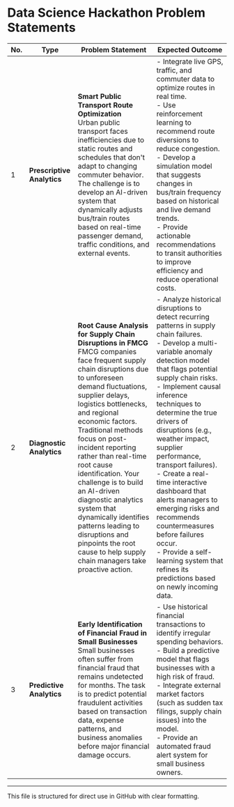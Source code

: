 # Data Science Hackathon Problem Statements

| No. | Type                     | Problem Statement | Expected Outcome |
|----|--------------------------|------------------|-----------------|
| 1  | **Prescriptive Analytics** | **Smart Public Transport Route Optimization** <br> Urban public transport faces inefficiencies due to static routes and schedules that don't adapt to changing commuter behavior. The challenge is to develop an AI-driven system that dynamically adjusts bus/train routes based on real-time passenger demand, traffic conditions, and external events. | - Integrate live GPS, traffic, and commuter data to optimize routes in real time. <br> - Use reinforcement learning to recommend route diversions to reduce congestion. <br> - Develop a simulation model that suggests changes in bus/train frequency based on historical and live demand trends. <br> - Provide actionable recommendations to transit authorities to improve efficiency and reduce operational costs. |
| 2  | **Diagnostic Analytics** | **Root Cause Analysis for Supply Chain Disruptions in FMCG** <br> FMCG companies face frequent supply chain disruptions due to unforeseen demand fluctuations, supplier delays, logistics bottlenecks, and regional economic factors. Traditional methods focus on post-incident reporting rather than real-time root cause identification. Your challenge is to build an AI-driven diagnostic analytics system that dynamically identifies patterns leading to disruptions and pinpoints the root cause to help supply chain managers take proactive action. | - Analyze historical disruptions to detect recurring patterns in supply chain failures. <br> - Develop a multi-variable anomaly detection model that flags potential supply chain risks. <br> - Implement causal inference techniques to determine the true drivers of disruptions (e.g., weather impact, supplier performance, transport failures). <br> - Create a real-time interactive dashboard that alerts managers to emerging risks and recommends countermeasures before failures occur. <br> - Provide a self-learning system that refines its predictions based on newly incoming data. |
| 3  | **Predictive Analytics** | **Early Identification of Financial Fraud in Small Businesses** <br> Small businesses often suffer from financial fraud that remains undetected for months. The task is to predict potential fraudulent activities based on transaction data, expense patterns, and business anomalies before major financial damage occurs. | - Use historical financial transactions to identify irregular spending behaviors. <br> - Build a predictive model that flags businesses with a high risk of fraud. <br> - Integrate external market factors (such as sudden tax filings, supply chain issues) into the model. <br> - Provide an automated fraud alert system for small business owners. |

---

This file is structured for direct use in GitHub with clear formatting.
